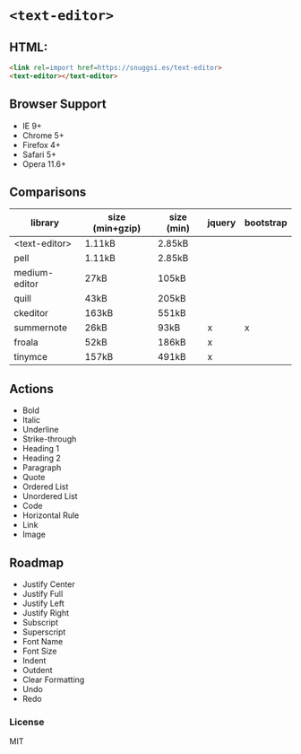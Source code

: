 # `<text-editor>`

## HTML:

```html
<link rel=import href=https://snuggsi.es/text-editor>
<text-editor></text-editor>
```

## Browser Support

  * IE 9+
  * Chrome 5+
  * Firefox 4+
  * Safari 5+
  * Opera 11.6+

## Comparisons

| library             | size (min+gzip) | size (min) | jquery | bootstrap |
|---------------------|-----------------|------------|--------|-----------|
| &lt;text-editor&gt; | 1.11kB          | 2.85kB     |        |           |
| pell                | 1.11kB          | 2.85kB     |        |           |
| medium-editor       | 27kB            | 105kB      |        |           |
| quill               | 43kB            | 205kB      |        |           |
| ckeditor            | 163kB           | 551kB      |        |           |
| summernote          | 26kB            | 93kB       | x      | x         |
| froala              | 52kB            | 186kB      | x      |           |
| tinymce             | 157kB           | 491kB      | x      |           |


## Actions

  - Bold
  - Italic
  - Underline
  - Strike-through
  - Heading 1
  - Heading 2
  - Paragraph
  - Quote
  - Ordered List
  - Unordered List
  - Code
  - Horizontal Rule
  - Link
  - Image

## Roadmap

  - Justify Center
  - Justify Full
  - Justify Left
  - Justify Right
  - Subscript
  - Superscript
  - Font Name
  - Font Size
  - Indent
  - Outdent
  - Clear Formatting
  - Undo
  - Redo

### License

MIT
